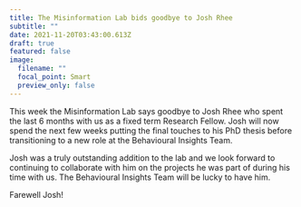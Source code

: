 ```yaml
---
title: The Misinformation Lab bids goodbye to Josh Rhee
subtitle: ""
date: 2021-11-20T03:43:00.613Z
draft: true
featured: false
image:
  filename: ""
  focal_point: Smart
  preview_only: false
---
```


This week the Misinformation Lab says goodbye to Josh Rhee who spent the last 6 months with us as a fixed term Research Fellow. Josh will now spend the next few weeks putting the final touches to his PhD thesis before transitioning to a new role at the Behavioural Insights Team.  

Josh was a truly outstanding addition to the lab and we look forward to continuing to collaborate with him on the projects he was part of during his time with us. The Behavioural Insights Team will be lucky to have him.

Farewell Josh!
